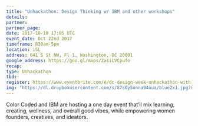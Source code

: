 ```yaml
---
title: "Unhackathon: Design Thinking w/ IBM and other workshops"
details:
partner:
partner_page:
date: 2017-10-10 17:05 UTC
event_date: Oct 22nd 2017
timeframe: 830am-5pm
location: iSL
address: 641 S St NW, Fl 1, Washington, DC 20001
google_address: https://goo.gl/maps/Za1iLVCpufo
recap:
type: Unhackathon
tbd:
register: https://www.eventbrite.com/e/dc-design-week-unhackathon-with-ibm-tickets-38208347195?ref=eios&aff=eios
img: "https://dl.dropboxusercontent.com/s/87s0y5onna94uua/blue2x1.jpg?dl=0"
---
```


<div class="m-content__event">
  <p> Color Coded and IBM are hosting a one day event that’ll mix learning, creating, wellness, and overall good vibes, while empowering women founders, creatives, and ideators. </p>
</div>



